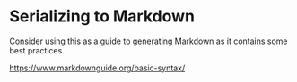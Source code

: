 # Serializing to Markdown

Consider using this as a guide to generating Markdown as it contains some best practices.

https://www.markdownguide.org/basic-syntax/
